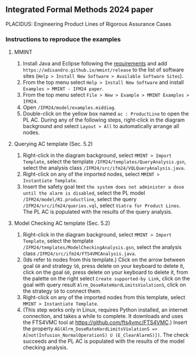## Integrated Formal Methods 2024 paper

PLACIDUS: Engineering Product Lines of Rigorous Assurance Cases

### Instructions to reproduce the examples

1. MMINT
    1. Install Java and Eclipse following the [requirements](/README.md#requirements) and add `https://adisandro.github.io/mmint/release` to the list of software sites (`Help > Install New Software > Available Software Sites`).
    2. From the top menu select `Help > Install New Software` and install `Examples > MMINT - IFM24 paper`.
    3. From the top menu select `File > New > Example > MMINT Examples > IFM24`.
    4. Open `/IFM24/model/examples.middiag`.
    5. Double-click on the yellow box named `ac : ProductLine` to open the PL AC. During any of the following steps, right-click in the diagram background and select `Layout > All` to automatically arrange all nodes.

2. Querying AC template (Sec. 5.2)
    1. Right-click in the diagram background, select `MMINT > Import Template`, select the template `/IFM24/templates/QueryAnalysis.gsn`, select the analysis class `/IFM24/src/ifm24/VQLQueryAnalysis.java`.
    2. Right-click on any of the imported nodes, select `MMINT > Instantiate Template`.
    3. Insert the safety goal text `the system does not administer a dose until the alarm is disabled`, select the PL model `/IFM24/model/R1.productline`, select the query `/IFM24/src/ifm24/queries.vql`, select `Viatra for Product Lines`. The PL AC is populated with the results of the query analysis.

3. Model Checking AC template (Sec. 5.2)
    1. Right-click in the diagram background, select `MMINT > Import Template`, select the template `/IFM24/templates/ModelCheckingAnalysis.gsn`, select the analysis class `/IFM24/src/ifm24/FTS4VMCAnalysis.java`.
    2. (Ids refer to nodes from this template.) Click on the arrow between goal `G0` and strategy `S0`, press delete on your keyboard to delete it, click on the goal `G0`, press delete on your keyboard to delete it, from the palette on the right select `Create supported-by Link`, click on the goal with query result `Alrm_DoseRateHardLimitsViolationS`, click on the strategy `S0` to connect them.
    3. Right-click on any of the imported nodes from this template, select `MMINT > Instantiate Template`.
    4. (This step works only in Linux, requires Python installed, an internet connection, and takes a while to complete. It downloads and uses the FTS4VMC tool at https://github.com/fts4vmc/FTS4VMC.) Insert the property `AG(Alrm_DoseRateHardLimitsViolationS => A[not(Infusion_NormalOperationS) U (E_ClearAlarmS)])`. The check succeeds and the PL AC is populated with the results of the model checking analysis.
